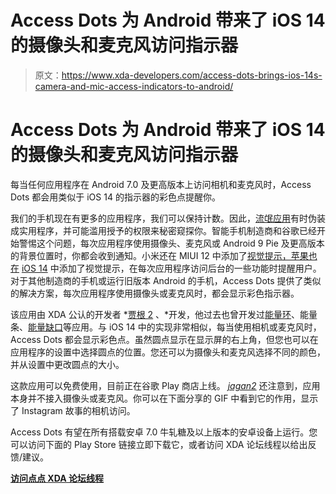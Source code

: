 # Access Dots 为 Android 带来了 iOS 14 的摄像头和麦克风访问指示器

> 原文：<https://www.xda-developers.com/access-dots-brings-ios-14s-camera-and-mic-access-indicators-to-android/>

# Access Dots 为 Android 带来了 iOS 14 的摄像头和麦克风访问指示器

每当任何应用程序在 Android 7.0 及更高版本上访问相机和麦克风时，Access Dots 都会用类似于 iOS 14 的指示器的彩色点提醒你。

我们的手机现在有更多的应用程序，我们可以保持计数。因此，[流氓应用](https://www.xda-developers.com/google-has-removed-25-apps-from-play-store-for-phishing-facebook-credentials/)有时伪装成实用程序，并可能滥用授予的权限来秘密窥探你。智能手机制造商和谷歌已经开始警惕这个问题，每次应用程序使用摄像头、麦克风或 Android 9 Pie 及更高版本的背景位置时，你都会收到通知。小米还在 MIUI 12 中添加了[视觉提示，苹果也在](https://www.xda-developers.com/miui-12-hands-on-new-features-added-xiaomi-android/) [iOS 14](https://www.xda-developers.com/google-should-adopt-these-ios-14-features-for-the-next-android-os/) 中添加了视觉提示，在每次应用程序访问后台的一些功能时提醒用户。对于其他制造商的手机或运行旧版本 Android 的手机，Access Dots 提供了类似的解决方案，每次应用程序使用摄像头或麦克风时，都会显示彩色指示器。

该应用由 XDA 公认的开发者 *[贾根 2](https://forum.xda-developers.com/member.php?s=8d3ff798ecb2fb3c66435a6c309f2ca3&u=1884109) 、*开发，他过去也曾开发过[能量环](https://www.xda-developers.com/energy-ring-battery-indicator-adds-support-for-oppo-find-x2-pro-huawei-p40-pro-poco-x2-redmi-note-9-and-more/)、能量条、[能量缺口](https://www.xda-developers.com/energy-notch-shows-a-battery-indicator-around-the-notch-of-the-oneplus-6t/)等应用。与 iOS 14 中的实现非常相似，每当使用相机或麦克风时，Access Dots 都会显示彩色点。虽然圆点显示在显示屏的右上角，但您也可以在应用程序的设置中选择圆点的位置。您还可以为摄像头和麦克风选择不同的颜色，并从设置中更改圆点的大小。

这款应用可以免费使用，目前正在谷歌 Play 商店上线。 *[jagan2](https://forum.xda-developers.com/member.php?s=8d3ff798ecb2fb3c66435a6c309f2ca3&u=1884109)* 还注意到，应用本身并不接入摄像头或麦克风。你可以在下面分享的 GIF 中看到它的作用，显示了 Instagram 故事的相机访问。

Access Dots 有望在所有搭载安卓 7.0 牛轧糖及以上版本的安卓设备上运行。您可以访问下面的 Play Store 链接立即下载它，或者访问 XDA 论坛线程以给出反馈/建议。

**[访问点点 XDA 论坛线程](https://forum.xda-developers.com/android/apps-games/app-access-dots-ios-14s-camera-t4135219)**
